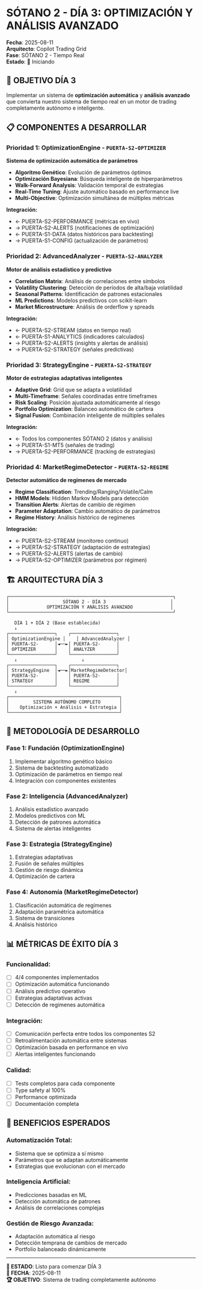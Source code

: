 # SÓTANO 2 - DÍA 3: OPTIMIZACIÓN Y ANÁLISIS AVANZADO

**Fecha**: 2025-08-11  
**Arquitecto**: Copilot Trading Grid  
**Fase**: SÓTANO 2 - Tiempo Real  
**Estado**: 🚀 Iniciando

## 🎯 OBJETIVO DÍA 3

Implementar un sistema de **optimización automática** y **análisis avanzado** que convierta nuestro sistema de tiempo real en un motor de trading completamente autónomo e inteligente.

## 📋 COMPONENTES A DESARROLLAR

### **Prioridad 1: OptimizationEngine** - `PUERTA-S2-OPTIMIZER`
**Sistema de optimización automática de parámetros**

- **Algoritmo Genético**: Evolución de parámetros óptimos
- **Optimización Bayesiana**: Búsqueda inteligente de hiperparámetros  
- **Walk-Forward Analysis**: Validación temporal de estrategias
- **Real-Time Tuning**: Ajuste automático basado en performance live
- **Multi-Objective**: Optimización simultánea de múltiples métricas

**Integración:**
- ← PUERTA-S2-PERFORMANCE (métricas en vivo)
- → PUERTA-S2-ALERTS (notificaciones de optimización)
- ← PUERTA-S1-DATA (datos históricos para backtesting)
- → PUERTA-S1-CONFIG (actualización de parámetros)

### **Prioridad 2: AdvancedAnalyzer** - `PUERTA-S2-ANALYZER`
**Motor de análisis estadístico y predictivo**

- **Correlation Matrix**: Análisis de correlaciones entre símbolos
- **Volatility Clustering**: Detección de períodos de alta/baja volatilidad
- **Seasonal Patterns**: Identificación de patrones estacionales
- **ML Predictions**: Modelos predictivos con scikit-learn
- **Market Microstructure**: Análisis de orderflow y spreads

**Integración:**
- ← PUERTA-S2-STREAM (datos en tiempo real)
- ← PUERTA-S1-ANALYTICS (indicadores calculados)
- → PUERTA-S2-ALERTS (insights y alertas de análisis)
- → PUERTA-S2-STRATEGY (señales predictivas)

### **Prioridad 3: StrategyEngine** - `PUERTA-S2-STRATEGY`
**Motor de estrategias adaptativas inteligentes**

- **Adaptive Grid**: Grid que se adapta a volatilidad
- **Multi-Timeframe**: Señales coordinadas entre timeframes
- **Risk Scaling**: Posición ajustada automáticamente al riesgo
- **Portfolio Optimization**: Balanceo automático de cartera
- **Signal Fusion**: Combinación inteligente de múltiples señales

**Integración:**
- ← Todos los componentes SÓTANO 2 (datos y análisis)
- → PUERTA-S1-MT5 (señales de trading)
- → PUERTA-S2-PERFORMANCE (tracking de estrategias)

### **Prioridad 4: MarketRegimeDetector** - `PUERTA-S2-REGIME`
**Detector automático de regímenes de mercado**

- **Regime Classification**: Trending/Ranging/Volatile/Calm
- **HMM Models**: Hidden Markov Models para detección
- **Transition Alerts**: Alertas de cambio de régimen
- **Parameter Adaptation**: Cambio automático de parámetros
- **Regime History**: Análisis histórico de regímenes

**Integración:**
- ← PUERTA-S2-STREAM (monitoreo continuo)
- → PUERTA-S2-STRATEGY (adaptación de estrategias)
- → PUERTA-S2-ALERTS (alertas de cambio)
- → PUERTA-S2-OPTIMIZER (parámetros por régimen)

## 🏗️ ARQUITECTURA DÍA 3

```
┌─────────────────────────────────────────────────────────────┐
│                    SÓTANO 2 - DÍA 3                        │
│              OPTIMIZACIÓN Y ANÁLISIS AVANZADO              │
└─────────────────────────────────────────────────────────────┘

   DÍA 1 + DÍA 2 (Base establecida)
   ↓
┌─────────────────┐    ┌─────────────────┐
│ OptimizationEngine │    │ AdvancedAnalyzer │
│ PUERTA-S2-      │◄──►│ PUERTA-S2-      │
│ OPTIMIZER       │    │ ANALYZER        │
└─────────────────┘    └─────────────────┘
   ↓                        ↓
┌─────────────────┐    ┌─────────────────┐
│ StrategyEngine  │◄──►│MarketRegimeDetector│
│ PUERTA-S2-      │    │ PUERTA-S2-      │
│ STRATEGY        │    │ REGIME          │
└─────────────────┘    └─────────────────┘
   ↓
┌─────────────────────────────────────────┐
│         SISTEMA AUTÓNOMO COMPLETO       │
│    Optimización + Análisis + Estrategia │
└─────────────────────────────────────────┘
```

## 🎯 METODOLOGÍA DE DESARROLLO

### **Fase 1: Fundación (OptimizationEngine)**
1. Implementar algoritmo genético básico
2. Sistema de backtesting automatizado
3. Optimización de parámetros en tiempo real
4. Integración con componentes existentes

### **Fase 2: Inteligencia (AdvancedAnalyzer)**
1. Análisis estadístico avanzado
2. Modelos predictivos con ML
3. Detección de patrones automática
4. Sistema de alertas inteligentes

### **Fase 3: Estrategia (StrategyEngine)**
1. Estrategias adaptativas
2. Fusión de señales múltiples
3. Gestión de riesgo dinámica
4. Optimización de cartera

### **Fase 4: Autonomía (MarketRegimeDetector)**
1. Clasificación automática de regímenes
2. Adaptación paramétrica automática
3. Sistema de transiciones
4. Análisis histórico

## 📊 MÉTRICAS DE ÉXITO DÍA 3

### **Funcionalidad:**
- [ ] 4/4 componentes implementados
- [ ] Optimización automática funcionando
- [ ] Análisis predictivo operativo
- [ ] Estrategias adaptativas activas
- [ ] Detección de regímenes automática

### **Integración:**
- [ ] Comunicación perfecta entre todos los componentes S2
- [ ] Retroalimentación automática entre sistemas
- [ ] Optimización basada en performance en vivo
- [ ] Alertas inteligentes funcionando

### **Calidad:**
- [ ] Tests completos para cada componente
- [ ] Type safety al 100%
- [ ] Performance optimizada
- [ ] Documentación completa

## 🚀 BENEFICIOS ESPERADOS

### **Automatización Total:**
- Sistema que se optimiza a sí mismo
- Parámetros que se adaptan automáticamente
- Estrategias que evolucionan con el mercado

### **Inteligencia Artificial:**
- Predicciones basadas en ML
- Detección automática de patrones
- Análisis de correlaciones complejas

### **Gestión de Riesgo Avanzada:**
- Adaptación automática al riesgo
- Detección temprana de cambios de mercado
- Portfolio balanceado dinámicamente

---

**🎯 ESTADO**: Listo para comenzar DÍA 3  
**📅 FECHA**: 2025-08-11  
**🏆 OBJETIVO**: Sistema de trading completamente autónomo
